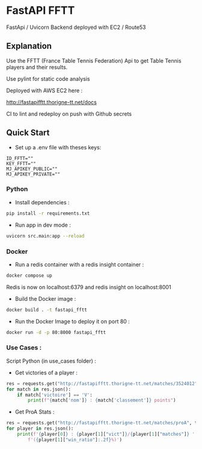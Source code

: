 # FastAPI FFTT

FastApi / Uvicorn Backend deployed with EC2 / Route53

## Explanation

Use the FFTT (France Table Tennis Federation) Api to get Table Tennis players and their results.

Use pylint for static code analysis

Deployed with AWS EC2 here : 

http://fastapifftt.thorigne-tt.net/docs

CI to lint and redeploy on push with Github secrets

## Quick Start

- Set up a .env file with theses keys:
```
ID_FFTT=""
KEY_FFTT=""
MJ_APIKEY_PUBLIC=""
MJ_APIKEY_PRIVATE=""
```

### Python

- Install dependencies :
```sh
pip install -r requirements.txt
```

- Run app in dev mode :
```sh
uvicorn src.main:app --reload
```

### Docker 

- Run a redis container with a redis insight container :
```sh
docker compose up
```
Redis is now on localhost:6379 and redis insight  on localhost:8001

- Build the Docker image :
```sh
docker build . -t fastapi_fftt 
```

- Run the Docker Image to deploy it on port 80 :
```sh
docker run -d -p 80:8000 fastapi_fftt 
```

### Use Cases :

Script Python (in use_cases folder) :
- Get victories of a player :
```python
res = requests.get("http://fastapifftt.thorigne-tt.net/matches/3524012",timeout=60)
for match in res.json():
    if match['victoire'] == 'V':
        print(f"{match['nom']} : {match['classement']} points")
```
- Get ProA Stats :
```python
res = requests.get("http://fastapifftt.thorigne-tt.net/matches/proA", timeout=60)
for player in res.json():
    print(f'{player[0]} : {player[1]["vict"]}/{player[1]["matches"]} ' \
        f'({player[1]["win_ratio"]:.2f}%)')

```

